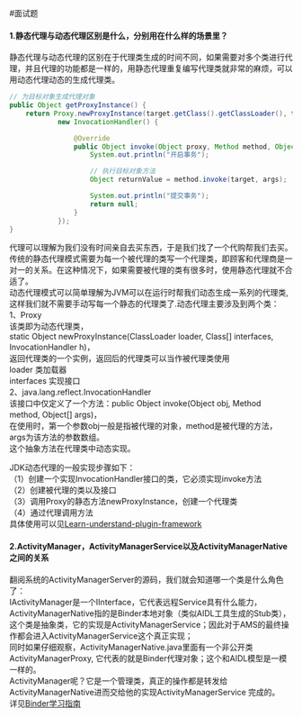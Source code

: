 #面试题
#### 1.静态代理与动态代理区别是什么，分别用在什么样的场景里？
静态代理与动态代理的区别在于代理类生成的时间不同，如果需要对多个类进行代理，并且代理的功能都是一样的，用静态代理重复编写代理类就非常的麻烦，可以用动态代理动态的生成代理类。
```java
// 为目标对象生成代理对象
public Object getProxyInstance() {
    return Proxy.newProxyInstance(target.getClass().getClassLoader(), target.getClass().getInterfaces(),
            new InvocationHandler() {

                @Override
                public Object invoke(Object proxy, Method method, Object[] args) throws Throwable {
                    System.out.println("开启事务");

                    // 执行目标对象方法
                    Object returnValue = method.invoke(target, args);

                    System.out.println("提交事务");
                    return null;
                }
            });
}
```
代理可以理解为我们没有时间亲自去买东西，于是我们找了一个代购帮我们去买。<br>
传统的静态代理模式需要为每一个被代理的类写一个代理类，即顾客和代理商是一对一的关系。在这种情况下，如果需要被代理的类有很多时，使用静态代理就不合适了。<br>
动态代理模式可以简单理解为JVM可以在运行时帮我们动态生成一系列的代理类,这样我们就不需要手动写每一个静态的代理类了.动态代理主要涉及到两个类：<br>
1、Proxy <br>
该类即为动态代理类，<br>
static Object newProxyInstance(ClassLoader loader, Class[] interfaces, InvocationHandler h)，<br>
返回代理类的一个实例，返回后的代理类可以当作被代理类使用<br>
loader 类加载器<br>
interfaces 实现接口<br>
2、java.lang.reflect.InvocationHandler<br>
该接口中仅定义了一个方法：public Object invoke(Object obj, Method method, Object[] args)，<br>
在使用时，第一个参数obj一般是指被代理的对象，method是被代理的方法，args为该方法的参数数组。<br>
这个抽象方法在代理类中动态实现。<br>

JDK动态代理的一般实现步骤如下：<br>
（1）创建一个实现InvocationHandler接口的类，它必须实现invoke方法<br>
（2）创建被代理的类以及接口<br>
（3）调用Proxy的静态方法newProxyInstance，创建一个代理类<br>
（4）通过代理调用方法<br>
具体使用可以见[Learn-understand-plugin-framework](https://github.com/liuhuan2015/Learn-understand-plugin-framework)

#### 2.ActivityManager，ActivityManagerService以及ActivityManagerNative之间的关系
翻阅系统的ActivityManagerServer的源码，我们就会知道哪一个类是什么角色了：<br>
IActivityManager是一个IInterface，它代表远程Service具有什么能力，<br>
ActivityManagerNative指的是Binder本地对象（类似AIDL工具生成的Stub类），这个类是抽象类，它的实现是ActivityManagerService；因此对于AMS的最终操作都会进入ActivityManagerService这个真正实现；<br>
同时如果仔细观察，ActivityManagerNative.java里面有一个非公开类ActivityManagerProxy, 它代表的就是Binder代理对象；这个和AIDL模型是一模一样的。<br>
ActivityManager呢？它是一个管理类，真正的操作都是转发给ActivityManagerNative进而交给他的实现ActivityManagerService 完成的。<br>
详见[Binder学习指南](http://weishu.me/2016/01/12/binder-index-for-newer/)

